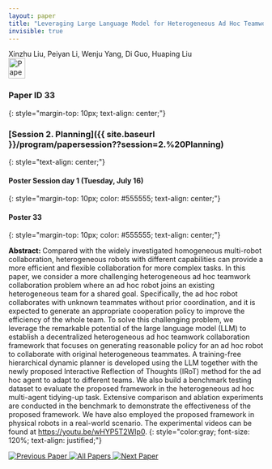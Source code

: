 ```yaml
---
layout: paper
title: "Leveraging Large Language Model for Heterogeneous Ad Hoc Teamwork Collaboration"
invisible: true
---
```

<div class="paper-authors">
<div class="paper-author-box">
    <div class="paper-author-name">Xinzhu Liu, Peiyan Li, Wenju Yang, Di Guo, Huaping Liu</div>
    <div class="paper-author-uni"></div>
</div>

</div><div class="paper-pdf">
<div> <a href="http://www.roboticsproceedings.org/rss19/p33.pdf"><img src="{{ site.baseurl }}/images/paper_link.png" alt="Paper Website" width = "33"  height = "40"/></a> </div>
</div>

### Paper ID 33
{: style="margin-top: 10px; text-align: center;"}

### [Session 2. Planning]({{ site.baseurl }}/program/papersession??session=2.%20Planning)
{: style="text-align: center;"}

#### Poster Session day 1 (Tuesday, July 16)
{: style="margin-top: 10px; color: #555555; text-align: center;"}

#### Poster 33
{: style="margin-top: 10px; color: #555555; text-align: center;"}

<b style="color: black;">Abstract: </b>Compared with the widely investigated homogeneous multi-robot collaboration, heterogeneous robots with different capabilities can provide a more efficient and flexible collaboration for more complex tasks. In this paper, we consider a more challenging heterogeneous ad hoc teamwork collaboration problem where an ad hoc robot joins an existing heterogeneous team for a shared goal. Specifically, the ad hoc robot collaborates with unknown teammates without prior coordination, and it is expected to generate an appropriate cooperation policy to improve the efficiency of the whole team. To solve this challenging problem, we leverage the remarkable potential of the large language model (LLM) to establish a decentralized heterogeneous ad hoc teamwork collaboration framework that focuses on generating reasonable policy for an ad hoc robot to collaborate with original heterogeneous teammates. A training-free hierarchical dynamic planner is developed using the LLM together with the newly proposed Interactive Reflection of Thoughts (IRoT) method for the ad hoc agent to adapt to different teams. We also build a benchmark testing dataset to evaluate the proposed framework in the heterogeneous ad hoc multi-agent tidying-up task. Extensive comparison and ablation experiments are conducted in the benchmark to demonstrate the effectiveness of the proposed framework. We have also employed the proposed framework in physical robots in a real-world scenario. The experimental videos can be found at https://youtu.be/wHYP5T2WIp0.
{: style="color:gray; font-size: 120%; text-align: justified;"}


<div class="paper-menu">
<a href="{{ site.baseurl }}/program/papers/032/"> <img src="{{ site.baseurl }}/images/previous_paper_icon.png" alt="Previous Paper" title="Previous Paper"/> </a>
<a href="{{ site.baseurl }}/program/papers"><img src="{{ site.baseurl }}/images/overview_icon.png" alt="All Papers" title="All Papers"/> </a>
<a href="{{ site.baseurl }}/program/papers/034/"> <img src="{{ site.baseurl }}/images/next_paper_icon.png" alt="Next Paper" title="Next Paper"/> </a>

</div>
